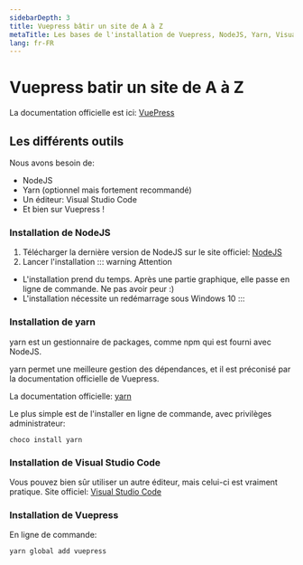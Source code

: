 ```yaml
---
sidebarDepth: 3
title: Vuepress bâtir un site de A à Z
metaTitle: Les bases de l'installation de Vuepress, NodeJS, Yarn, Visual Studio Code
lang: fr-FR
---
```

# Vuepress batir un site de A à Z



La documentation officielle est ici: [VuePress](https://vuepress.vuejs.org/)

## Les différents outils

Nous avons besoin de:

- NodeJS
- Yarn (optionnel mais fortement recommandé)
- Un éditeur: Visual Studio Code
- Et bien sur Vuepress !

### Installation de NodeJS

1. Télécharger la dernière version de NodeJS sur le site officiel: [NodeJS](https://nodejs.org/en/)
2. Lancer l'installation
::: warning Attention
- L'installation prend du temps. Après une partie graphique, elle passe en ligne de commande. Ne pas avoir peur :)
- L'installation nécessite un redémarrage sous Windows 10
:::

### Installation de yarn

yarn est un gestionnaire de packages, comme npm qui est fourni avec NodeJS.

yarn permet une meilleure gestion des dépendances, et il est préconisé par la documentation officielle de Vuepress.

La documentation officielle: [yarn](https://yarnpkg.com/fr/)

Le plus simple est de l'installer en ligne de commande, avec privilèges administrateur:

``` bash{4}
choco install yarn
```

### Installation de Visual Studio Code

Vous pouvez bien sûr utiliser un autre éditeur, mais celui-ci est vraiment pratique.
Site officiel: [Visual Studio Code](https://code.visualstudio.com/)

### Installation de Vuepress

En ligne de commande:

``` sh
yarn global add vuepress
```




